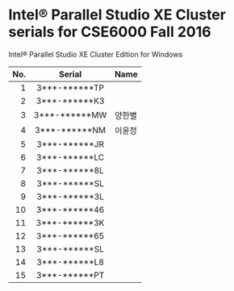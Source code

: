 ﻿# Intel® Parallel Studio XE Cluster serials for CSE6000 Fall 2016

Intel® Parallel Studio XE Cluster Edition for Windows

No.  | Serial        |  Name
----:|:-------------:| :------
   1 | 3***-******TP | 
   2 | 3***-******K3 |
   3 | 3***-******MW | 양한별
   4 | 3***-******NM | 이윤정
   5 | 3***-******JR |
   6 | 3***-******LC |
   7 | 3***-******8L |
   8 | 3***-******SL |
   9 | 3***-******3L |
  10 | 3***-******46 |
  11 | 3***-******3K |
  12 | 3***-******65 | 
  13 | 3***-******SL |
  14 | 3***-******L8 |
  15 | 3***-******PT |
